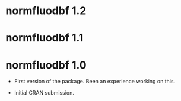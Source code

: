 # normfluodbf 1.2

# normfluodbf 1.1

# normfluodbf 1.0

-   First version of the package. Been an experience working on this.

-   Initial CRAN submission.
